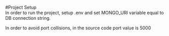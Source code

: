 #Project Setup  
In order to run the project, setup .env and set MONGO_URI variable equal to DB connection string.

In order to avoid port collisions, in the source code port value is 5000
